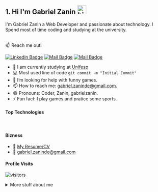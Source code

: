 ## 1. Hi I'm Gabriel Zanin <img src="https://user-images.githubusercontent.com/1303154/88677602-1635ba80-d120-11ea-84d8-d263ba5fc3c0.gif" width="28px" alt="hi">

I'm Gabriel Zanin a Web Developer and passionate about technology. I Spend most of time coding and studying at the university.
<br />
<br />

:mailbox: Reach me out!

 [![Linkedin Badge](https://img.shields.io/badge/-Zanin-0e76a8?style=flat&labelColor=0e76a8&logo=linkedin&logoColor=white)](https://www.linkedin.com/in/gabriel-zanin-ab802a206/) [![Mail Badge](https://img.shields.io/badge/-@gabrielzanin-3b5998?style=flat&labelColor=3b5998&logo=facebook&logoColor=white)](https://www.facebook.com/gabriel.zanin.7927) [![Mail Badge](https://img.shields.io/badge/-gabrielzanin-c0392b?style=flat&labelColor=c0392b&logo=gmail&logoColor=white)](mailto:gabriel.zaninde@gmail.com)

<!-- TODO: Add last video link -->

- 🔭 I am currently studying at [Unifesp](https://www.unifesp.br/)
- :computer: Most used line of code `git commit -m "Initial Commit"`
- 🤔 I’m looking for help with funny games.
- 📫 How to reach me: gabriel.zaninde@gmail.com.
- 😄 Pronouns: Coder, Zanin, gabrielzanin.
- ⚡ Fun fact: I play games and pratice some sports.

####  Top Technologies

<!-- TODO: Make technologies links takes you to repositories -->


<br />

####  Bizness
- :paperclip: [My Resume/CV](#)
- :email: gabriel.zaninde@gmail.com


####  Profile Visits 

![visitors](https://visitor-badge.glitch.me/badge?page_id=ZaninDe.ZaninDe)

<details>
<summary>
  More stuff about me
</summary>

<br >

I love to learn and then to teach, any knowledge here is welcome!



<!--START_SECTION:waka-->

<!--END_SECTION:waka-->

#### 1.1.5. Github Stats

![Zanin's github stats](https://github-readme-stats.vercel.app/api?username=ZaninDe&count_private=true&theme=tokyonight&hide=contribs,prs)

</details>
